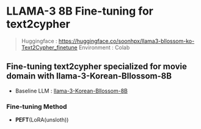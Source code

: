# LLAMA-3 8B Fine-tuning for text2cypher
> Huggingface : <https://huggingface.co/soonhpx/llama3-bllossom-ko-Text2Cypher_finetune>
> Environment : Colab

## Fine-tuning text2cypher specialized for movie domain with llama-3-Korean-Bllossom-8B

- Baseline LLM : [llama-3-Korean-Bllossom-8B](https://huggingface.co/MLP-KTLim/llama-3-Korean-Bllossom-8B)

### Fine-tuning Method

- **PEFT**(LoRA(unsloth))

